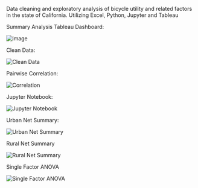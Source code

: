 Data cleaning and exploratory analysis of bicycle utility and related factors in the state of California. Utilizing Excel, Python, Jupyter and Tableau

Summary Analysis Tableau Dashboard:

![image](https://github.com/norbertolimonjr/Cali-Bikes-Exploratory-Analysis-Project/assets/68612270/bcdf7786-b4aa-4eff-a30e-56558a419dce)


Clean Data:

![Clean Data](https://github.com/norbertolimonjr/Cali-Bikes-Exploratory-Analysis-Project/assets/68612270/26c80e21-6928-41be-9c48-5b5344de0678)

Pairwise Correlation:

![Correlation](https://github.com/norbertolimonjr/Cali-Bikes-Exploratory-Analysis-Project/assets/68612270/ec4cbfec-cb32-48e0-b022-b454c7ae7353)

Jupyter Notebook:

![Jupyter Notebook](https://github.com/norbertolimonjr/Cali-Bikes-Exploratory-Analysis-Project/assets/68612270/8a6e18f9-9e57-4e6e-8273-8448aa98856a)

Urban Net Summary:

![Urban Net Summary](https://github.com/norbertolimonjr/Cali-Bikes-Exploratory-Analysis-Project/assets/68612270/4f2ae019-95f8-4a96-b9c2-09cdb37e7b2f)

Rural Net Summary

![Rural Net Summary](https://github.com/norbertolimonjr/Cali-Bikes-Exploratory-Analysis-Project/assets/68612270/ba01c781-d20f-48ee-b7f1-7334e87616f6)

Single Factor ANOVA

![Single Factor ANOVA](https://github.com/norbertolimonjr/Cali-Bikes-Exploratory-Analysis-Project/assets/68612270/39ffc3b3-81a9-4fb7-a24d-cf6f70772dcd)
